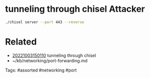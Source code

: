 # tunneling through chisel Attacker
```bash
./chisel server --port 443 --reverse
```

# Related
- [20221003150110](/zet/20221003150110/README.md) tunneling through chisel
- ~/kb/networking/port-forwarding.md

Tags:
    #assorted #networking #port
